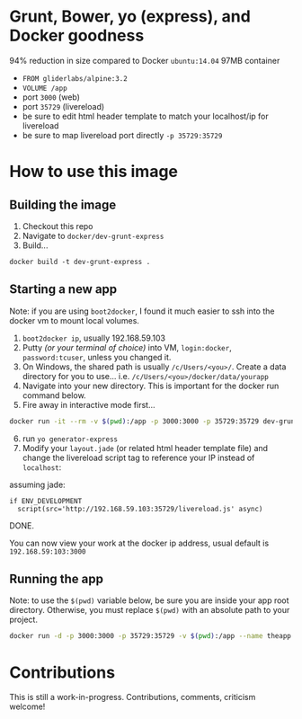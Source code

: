 # Grunt, Bower, yo (express), and Docker goodness

94% reduction in size compared to Docker `ubuntu:14.04`
97MB container

* `FROM gliderlabs/alpine:3.2`
* `VOLUME /app`
* port `3000` (web)
* port `35729` (livereload)
* be sure to edit html header template to match your localhost/ip for livereload
* be sure to map livereload port directly `-p 35729:35729`

# How to use this image

## Building the image
1. Checkout this repo
2. Navigate to `docker/dev-grunt-express`
3. Build...

```
docker build -t dev-grunt-express .
```

## Starting a new app
Note: if you are using `boot2docker`, I found it much easier to ssh into the docker vm to mount local volumes.

1. `boot2docker ip`, usually 192.168.59.103
2. Putty *(or your terminal of choice)* into VM, `login:docker`, `password:tcuser`, unless you changed it.
3. On Windows, the shared path is usually `/c/Users/<you>/`. Create a data directory for you to use... i.e. `/c/Users/<you>/docker/data/yourapp`
4. Navigate into your new directory. This is important for the docker run command below.
5. Fire away in interactive mode first...

  ```sh
  docker run -it --rm -v $(pwd):/app -p 3000:3000 -p 35729:35729 dev-grunt-express bash
  ```

6. run `yo generator-express`
9. Modify your `layout.jade` (or related html header template file) and change the livereload script tag to reference your IP instead of `localhost`:

  assuming jade:

  ```jade
  if ENV_DEVELOPMENT
    script(src='http://192.168.59.103:35729/livereload.js' async)
  ```

DONE.

You can now view your work at the docker ip address, usual default is `192.168.59:103:3000`


## Running the app

Note: to use the `$(pwd)` variable below, be sure you are inside your app root directory. Otherwise, you must replace `$(pwd)` with an absolute path to your project.

```sh
docker run -d -p 3000:3000 -p 35729:35729 -v $(pwd):/app --name theapp dev-grunt-express
```

# Contributions

This is still a work-in-progress. Contributions, comments, criticism welcome!
